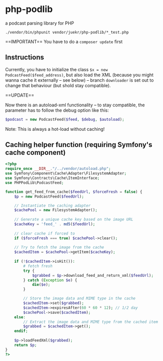 # php-podlib
a podcast parsing library for PHP

`./vendor/bin/phpunit vendor/juekr/php-podlib/*_test.php`

==IMPORTANT==
 You have to do a `composer update` first

## Instructions

Currently, you have to initialize the class `$x = new PodcastFeed($feed_address)`, but also load the XML (because you might wanna cache it externally – see below) – branch `downloader` is set out to change that behaviour (but shold stay compatible).

==UPDATE==

Now there is an autoload-xml functionality – to stay compatible, the parameter has to follow the debug option like this:

```php
$podcast = new PodcastFeed($feed, $debug, $autoload);
```
Note: This is always a hot-load without caching!

## Caching helper function (requiring Symfony's cache component)

```php
<?php
require_once __DIR__."/../vendor/autoload.php";
use Symfony\Component\Cache\Adapter\FilesystemAdapter;
use Symfony\Contracts\Cache\ItemInterface;
use PHPPodLib\PodcastFeed;

function get_feed_from_cache($feedUrl, $forceFresh = false) {
    $p = new PodcastFeed($feedUrl);

	// Instantiate the caching adapter
	$cachePool = new FilesystemAdapter();
	
	// Generate a unique cache key based on the image URL
	$cacheKey = 'feed_' . md5($feedUrl);
	
	// clear cache if forced to
	if ($forceFresh === true) $cachePool->clear();
	
	// Try to fetch the image from the cache
	$cachedItem = $cachePool->getItem($cacheKey);
	
	if (!$cachedItem->isHit()):
		# fetch fresh
		try {
			$grabbed = $p->download_feed_and_return_xml($feedUrl);
		} catch (Exception $e) {
			die($e);
		}

		// Store the image data and MIME type in the cache
		$cachedItem->set($grabbed);
		$cachedItem->expiresAfter(60 * 60 * 12); // 1/2 day
		$cachePool->save($cachedItem);
	else:
		// Extract the image data and MIME type from the cached item
		$grabbed = $cachedItem->get();
	endif;
    
    $p->loadFeedXml($grabbed);
	return $p;
}
?>
```